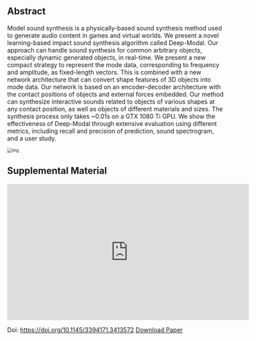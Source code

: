 



## Abstract

Model sound synthesis is a physically-based sound synthesis method used to generate audio content in games and virtual worlds. We present a novel learning-based impact sound synthesis algorithm called Deep-Modal. Our approach can handle sound synthesis for common arbitrary objects, especially dynamic generated objects, in real-time. We present a new compact strategy to represent the mode data, corresponding to frequency and amplitude, as fixed-length vectors. This is combined with a new network architecture that can convert shape features of 3D objects into mode data. Our network is based on an encoder-decoder architecture with the contact positions of objects and external forces embedded. Our method can synthesize interactive sounds related to objects of various shapes at any contact position, as well as objects of different materials and sizes. The synthesis process only takes ~0.01s on a GTX 1080 Ti GPU. We show the effectiveness of Deep-Modal through extensive evaluation using different metrics, including recall and precision of prediction, sound spectrogram, and a user study.

<img src="https://dl.acm.org/cms/asset/2cfee9b1-8995-41db-8ecb-14a81bb4c074/3394171.3413572.key.jpg" alt="img" style="zoom:67%;" />


## Supplemental Material


<iframe width="560" height="315" src="https://www.youtube.com/embed/pc2pHj6t2Xk" frameborder="0" allow="accelerometer; autoplay; clipboard-write; encrypted-media; gyroscope; picture-in-picture" allowfullscreen></iframe>

Doi: https://doi.org/10.1145/3394171.3413572
[Download Paper](https://dl.acm.org/doi/pdf/10.1145/3394171.3413572)


